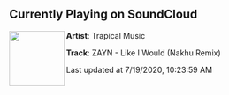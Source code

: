 ## Currently Playing on SoundCloud

[<img align="left" width="100" src="https://i1.sndcdn.com/artworks-KImvfEVVDM17c0g3-9iwnUQ-t50x50.jpg">](https://soundcloud.com/trapicalmusic/likeiwould)

**Artist**: Trapical Music 

**Track**: ZAYN - Like I Would (Nakhu Remix)

Last updated at 7/19/2020, 10:23:59 AM
